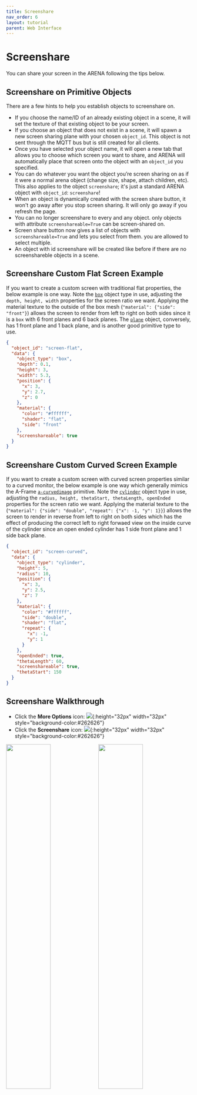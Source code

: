 ```yaml
---
title: Screenshare
nav_order: 6
layout: tutorial
parent: Web Interface
---
```


# Screenshare

You can share your screen in the ARENA following the tips below.

## Screenshare on Primitive Objects

There are a few hints to help you establish objects to screenshare on.

- If you choose the name/ID of an already existing object in a scene, it will set the texture of that existing object to be your screen.
- If you choose an object that does not exist in a scene, it will spawn a new screen sharing plane with your chosen `object_id`. This object is not sent through the MQTT bus but is still created for all clients.
- Once you have selected your object name, it will open a new tab that allows you to choose which screen you want to share, and ARENA will automatically place that screen onto the object with an `object_id` you specified.
- You can do whatever you want the object you’re screen sharing on as if it were a normal arena object (change size, shape, attach children, etc). This also applies to the object `screenshare`; it's just a standard ARENA object with `object_id`: `screenshare`!
- When an object is dynamically created with the screen share button, it won't go away after you stop screen sharing. It will only go away if you refresh the page.
- You can no longer screenshare to every and any object. only objects with attribute `screenshareable=True` can be screen-shared on.
- Screen share button now gives a list of objects with `screenshareable=True` and lets you select from them. you are allowed to select multiple.
- An object with id screenshare will be created like before if there are no screenshareble objects in a scene.

## Screenshare Custom Flat Screen Example

If you want to create a custom screen with traditional flat properties, the below example is one way. Note the [`box`](/content/schemas/message/box) object type in use, adjusting the `depth, height, width` properties for the screen ratio we want. Applying the material texture to the outside of the box mesh (`"material": {"side": "front"}`) allows the screen to render from left to right on both sides since it is a `box` with 6 front planes and 6 back planes. The [`plane`](/content/schemas/message/plane) object, conversely, has 1 front plane and 1 back plane, and is another good primitive type to use.

```json
{
  "object_id": "screen-flat",
  "data": {
    "object_type": "box",
    "depth": 0.1,
    "height": 3,
    "width": 5.3,
    "position": {
      "x": 3,
      "y": 2.7,
      "z": 0
    },
    "material": {
      "color": "#ffffff",
      "shader": "flat",
      "side": "front"
    },
    "screenshareable": true
  }
}
```

## Screenshare Custom Curved Screen Example

If you want to create a custom screen with curved screen properties similar to a curved monitor, the below example is one way which generally mimics the A-Frame [`a-curvedimage`](https://aframe.io/docs/1.5.0/primitives/a-curvedimage.html) primitive. Note the [`cylinder`](/content/schemas/message/cylinder) object type in use, adjusting the `radius, height, thetaStart, thetaLength, openEnded` properties for the screen ratio we want. Applying the material texture to the (`"material": {"side": "double", "repeat": {"x": -1, "y": 1}}`) allows the screen to render in reverse from left to right on both sides which has the effect of producing the correct left to right forwaed view on the inside curve of the cylinder since an open ended cylinder has 1 side front plane and 1 side back plane.

```json
{
  "object_id": "screen-curved",
  "data": {
    "object_type": "cylinder",
    "height": 5,
    "radius": 10,
    "position": {
      "x": 3,
      "y": 2.5,
      "z": 7
    },
    "material": {
      "color": "#ffffff",
      "side": "double",
      "shader": "flat",
      "repeat": {
        "x": -1,
        "y": 1
      }
    },
    "openEnded": true,
    "thetaLength": 60,
    "screenshareable": true,
    "thetaStart": 150
  }
}
```

## Screenshare Walkthrough

<!-- TODO: add setup to click Landmarks to see Screens as Landmarks -->

- Click the **More Options** icon: ![](/assets/img/icons/down-arrow.png){:height="32px" width="32px" style="background-color:#262626"}
- Click the **Screenshare** icon: ![](/assets/img/icons/screen-on.png){:height="32px" width="32px" style="background-color:#262626"}

<img src="/assets/img/overview/screenshare/ARENA-screenshare0.png" width="49%" />
<img src="/assets/img/overview/screenshare/ARENA-screenshare1.png" width="49%" />

- You will be asked to confirm if you intend to share your screen to the scene.

<img src="/assets/img/overview/screenshare/ARENA-screenshare2.png" width="100%" />

- You can enter multiple screen `object_id` comma-delimited to share to multiple screens.
- For a single screen share, the default `screenshare` id is typically a good option.

<img src="/assets/img/overview/screenshare/ARENA-screenshare3.png" width="100%" />

- Select screens or application sharing.

<img src="/assets/img/overview/screenshare/ARENA-screenshare4.png" width="100%" />

{% include alert type="warning" content="
**Mac OS users: You need to give permissions to Chrome in the System Preferences first.**

- Click **Screen Recording**
- Check **Google Chrome**
  "%}

<p align="center">
<img src="/assets/img/overview/screenshare/ARENA-screenshare5.png" width="50%" />
</p>

- ARENA will open a new tab showing which view is being shared.
- Click **Exit** to end screen sharing.

<img src="/assets/img/overview/screenshare/ARENA-screenshare6.png" width="100%" />

- The ARENA scene view will now show your screen mapped across each `object_id` chosen.

<img src="/assets/img/overview/screenshare/ARENA-screenshare7.png" width="100%" />

- Closeup view.

<img src="/assets/img/overview/screenshare/ARENA-screenshare8.png" width="100%" />

## Using PowerPoint

{% include alert type="tip" content="
**You can easily share just a screen in PowerPoint even in presenter mode.**
"%}

- **Slide Show** \-> **Setup Slide Show Options** \-> **Browsed by an individual**
- Right-click during presentation brings up cursor options
- Select **Browsed by an individual**
- Select **Slide Show**
- Select **Setup Slide Show**

### **Single Window Present**

- Select **Slide Show** tab
- Select **Setup Slide Show**
- Select **Browsed by an individual \(window\)**

<img src="/assets/img/overview/screenshare/ARENA-screenshare9.png" width="100%" />

- Right-click for Pointers.

<img src="/assets/img/overview/screenshare/ARENA-screenshare10.png" width="100%" />
